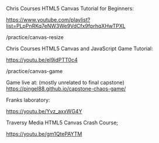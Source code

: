 Chris Courses HTML5 Canvas Tutorial for Beginners:

https://www.youtube.com/playlist?list=PLpPnRKq7eNW3We9VdCfx9fprhqXHwTPXL

/practice/canvas-resize

Chris Courses HTML5 Canvas and JavaScript Game Tutorial:

https://youtu.be/eI9idPTT0c4

/practice/canvas-game

Game live at: (mostly unrelated to final capstone)
https://pingel88.github.io/capstone-chaos-game/



Franks laboratory:

https://youtu.be/Yvz_axxWG4Y



Traversy Media HTML5 Canvas Crash Course;

https://youtu.be/gm1QtePAYTM